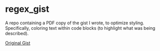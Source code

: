 # regex_gist
A repo containing a PDF copy of the gist I wrote, to optimize styling. Specifically, coloring text within code blocks (to highlight what was being described).

[Original Gist](https://gist.github.com/Proto133/f87b6fe7f4e7845378a207eff20aa86e)

